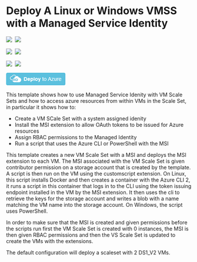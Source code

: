 # Deploy A Linux or Windows VMSS with a Managed Service Identity

<IMG SRC="https://azbotstorage.blob.core.windows.net/badges/201-vmss-msi/PublicLastTestDate.svg" />&nbsp;
<IMG SRC="https://azbotstorage.blob.core.windows.net/badges/201-vmss-msi/PublicDeployment.svg" />&nbsp;

<IMG SRC="https://azbotstorage.blob.core.windows.net/badges/201-vmss-msi/FairfaxLastTestDate.svg" />&nbsp;
<IMG SRC="https://azbotstorage.blob.core.windows.net/badges/201-vmss-msi/FairfaxDeployment.svg" />&nbsp;

<IMG SRC="https://azbotstorage.blob.core.windows.net/badges/201-vmss-msi/BestPracticeResult.svg" />&nbsp;
<IMG SRC="https://azbotstorage.blob.core.windows.net/badges/201-vmss-msi/CredScanResult.svg" />&nbsp;

<a href="https://portal.azure.com/#create/Microsoft.Template/uri/https%3A%2F%2Fraw.githubusercontent.com%2FAzure%2Fazure-quickstart-templates%2Fmaster%2F201-vmss-msi%2Fazuredeploy.json" target="_blank">
    <img src="https://raw.githubusercontent.com/Azure/azure-quickstart-templates/master/1-CONTRIBUTION-GUIDE/images/deploytoazure.png"/>
</a>

This template shows how to use Managed Service Idenity with VM Scale Sets and how to access azure resources from within VMs in the Scale Set, in particular it shows how to:

- Create a VM SCale Set with a system assigned idenity
- Install the MSI extension to allow OAuth tokens to be issued for Azure resources
- Assign RBAC permissions to the Managed Identity
- Run a  script that uses the Azure CLI or PowerShell with the MSI

This template creates a new VM Scale Set with a MSI and deploys the MSI extension to each VM. The MSI associated with the VM Scale Set is given contributor permission on a storage account that is created by the template.  A script is then run on the VM using the customscript extension.  On Linux, this script installs Docker and then creates a container with the Azure CLI 2, it runs a script in this container that logs in to the CLI using the token issuing endpoint installed in the VM by the MSI extension. It then uses the cli to retrieve the keys for the storage account and writes a blob with a name matching the VM name into the storage account.  On Windows, the script uses PowerShell.

In order to make sure that the MSI is created and given permissions before the scripts run first the VM Scale Set is created with 0 instances, the MSI is then given RBAC permissions and then the VS Scale Set is updated to create the VMs with the extensions.

The default configuration will deploy a scaleset with 2 DS1_V2 VMs.
